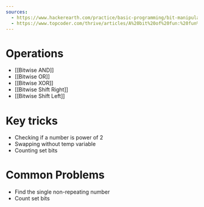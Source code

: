 ```yaml
---
sources:
  - https://www.hackerearth.com/practice/basic-programming/bit-manipulation/basics-of-bit-manipulation/tutorial/
  - https://www.topcoder.com/thrive/articles/A%20bit%20of%20fun:%20fun%20with%20bits
---
```


# Operations

- [[Bitwise AND]]
- [[Bitwise OR]] 
- [[Bitwise XOR]]
- [[Bitwise Shift Right]]
- [[Bitwise Shift Left]]

# Key tricks

- Checking if a number is power of 2
- Swapping without temp variable 
- Counting set bits

# Common Problems

- Find the single non-repeating number
- Count set bits